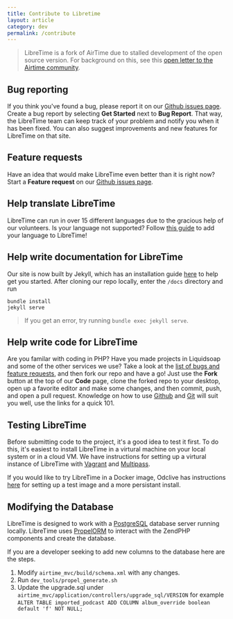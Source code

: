 ```yaml
---
title: Contribute to Libretime
layout: article
category: dev
permalink: /contribute
---
```


> LibreTime is a fork of AirTime due to stalled development of the open source version. For background on this,
see this [open letter to the Airtime community](https://gist.github.com/hairmare/8c03b69c9accc90cfe31fd7e77c3b07d).

## Bug reporting

If you think you've found a bug, please report it on our [Github issues page](https://github.com/LibreTime/libretime/issues/new/choose).
Create a bug report by selecting **Get Started** next to **Bug Report**. That way, the LibreTime team can keep track of
your problem and notify you when it has been fixed. You can also suggest
improvements and new features for LibreTime on that site.

## Feature requests

Have an idea that would make LibreTime even better than it is right now? Start a **Feature request** on our
[Github issues page](https://github.com/LibreTime/libretime/issues/new/choose).

## Help translate LibreTime

LibreTime can run in over 15 different languages due to the gracious help of our volunteers. Is your language not
supported? Follow [this guide](/docs/interface-localization) to add your language to LibreTime!

## Help write documentation for LibreTime

Our site is now built by Jekyll, which has an installation guide [here](https://jekyllrb.com/docs/installation/) to help get you started.
 After cloning our repo locally, enter the `/docs` directory and run

```
bundle install
jekyll serve
```

> If you get an error, try running `bundle exec jekyll serve`.

## Help write code for LibreTime

Are you familar with coding in PHP? Have you made projects in Liquidsoap and some of the other services we use?
Take a look at the [list of bugs and feature requests](https://github.com/LibreTime/libretime/issues), and then
fork our repo and have a go! Just use the **Fork** button at the top of our **Code** page, clone the forked repo to
your desktop, open up a favorite editor and make some changes, and then commit, push, and open a pull request.
Knowledge on how to use [Github](https://guides.github.com/activities/hello-world/) and [Git](https://git-scm.com/docs/gittutorial)
will suit you well, use the links for a quick 101.

## Testing LibreTime

Before submitting code to the project, it's a good idea to test it first. To do this, it's easiest to install
LibreTime in a virtural machine on your local system or in a cloud VM. We have instructions for setting up a virtural
instance of LibreTime with [Vagrant](/docs/vagrant) and [Multipass](/docs/multipass).

If you would like to try LibreTime in a Docker image,
Odclive has instructions [here](https://github.com/kessibi/libretime-docker) for setting up a test image
and a more persistant install.

## Modifying the Database
LibreTime is designed to work with a [PostgreSQL](https://www.postgresql.org/) database server running locally.
LibreTime uses [PropelORM](http://propelorm.org) to interact with the ZendPHP components and create the database.

If you are a developer seeking to add new columns to the database here are the steps.

1. Modify `airtime_mvc/build/schema.xml` with any changes.
2. Run `dev_tools/propel_generate.sh`
3. Update the upgrade.sql under `airtime_mvc/application/controllers/upgrade_sql/VERSION` for example
 `ALTER TABLE imported_podcast ADD COLUMN album_override boolean default 'f' NOT NULL;`